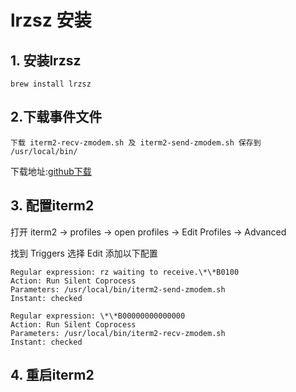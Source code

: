 # lrzsz 安装

## 1. 安装lrzsz

    brew install lrzsz



## 2.下载事件文件

    下载 iterm2-recv-zmodem.sh 及 iterm2-send-zmodem.sh 保存到 /usr/local/bin/


下载地址:[github下载]

[github下载]: https://github.com/mmastrac/iterm2-zmodem 

## 3. 配置iterm2

打开 iterm2 -> profiles -> open profiles -> Edit Profiles -> Advanced

找到 Triggers 选择 Edit 添加以下配置

    Regular expression: rz waiting to receive.\*\*B0100
    Action: Run Silent Coprocess
    Parameters: /usr/local/bin/iterm2-send-zmodem.sh
    Instant: checked

    Regular expression: \*\*B00000000000000
    Action: Run Silent Coprocess
    Parameters: /usr/local/bin/iterm2-recv-zmodem.sh
    Instant: checked

## 4. 重启iterm2
